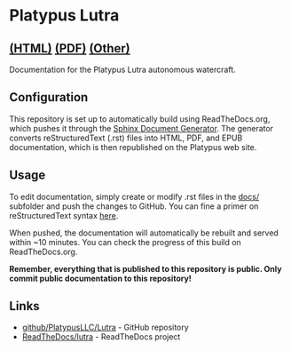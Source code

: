 Platypus Lutra
==============

[(HTML)](http://docs.senseplatypus.com/projects/lutra/) [(PDF)](https://media.readthedocs.org/pdf/lutra/latest/lutra.pdf) [(Other)](https://readthedocs.org/projects/lutra/downloads/)
------------------------------------------------------------------------

Documentation for the Platypus Lutra autonomous watercraft.

Configuration
-------------

This repository is set up to automatically build using ReadTheDocs.org, which pushes it through the [Sphinx Document Generator](http://sphinx-do.org/).  The generator converts reStructuredText (.rst) files into HTML, PDF, and EPUB documentation, which is then republished on the Platypus web site.

Usage
-----

To edit documentation, simply create or modify .rst files in the [docs/](https://github.com/PlatypusLLC/Lutra/tree/master/docs) subfolder and push the changes to GitHub.  You can fine a primer on reStructuredText syntax [here](http://docutils.sourceforge.net/docs/user/rst/quickref.html).

When pushed, the documentation will automatically be rebuilt and served within ~10 minutes.  You can check the progress of this build on ReadTheDocs.org. 

**Remember, everything that is published to this repository is public.  Only commit public documentation to this repository!**

Links
-----
  * [github/PlatypusLLC/Lutra](https://github.com/PlatypusLLC/Lutra.git) - GitHub repository
  * [ReadTheDocs/lutra](https://readthedocs.org/projects/lutra/) - ReadTheDocs project
